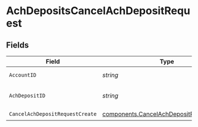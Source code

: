 # AchDepositsCancelAchDepositRequest


## Fields

| Field                                                                                                | Type                                                                                                 | Required                                                                                             | Description                                                                                          | Example                                                                                              |
| ---------------------------------------------------------------------------------------------------- | ---------------------------------------------------------------------------------------------------- | ---------------------------------------------------------------------------------------------------- | ---------------------------------------------------------------------------------------------------- | ---------------------------------------------------------------------------------------------------- |
| `AccountID`                                                                                          | *string*                                                                                             | :heavy_check_mark:                                                                                   | The account id.                                                                                      | 01H8FB90ZRRFWXB4XC2JPJ1D4Y                                                                           |
| `AchDepositID`                                                                                       | *string*                                                                                             | :heavy_check_mark:                                                                                   | The achDeposit id.                                                                                   | 20230817000319                                                                                       |
| `CancelAchDepositRequestCreate`                                                                      | [components.CancelAchDepositRequestCreate](../../models/components/cancelachdepositrequestcreate.md) | :heavy_check_mark:                                                                                   | N/A                                                                                                  |                                                                                                      |